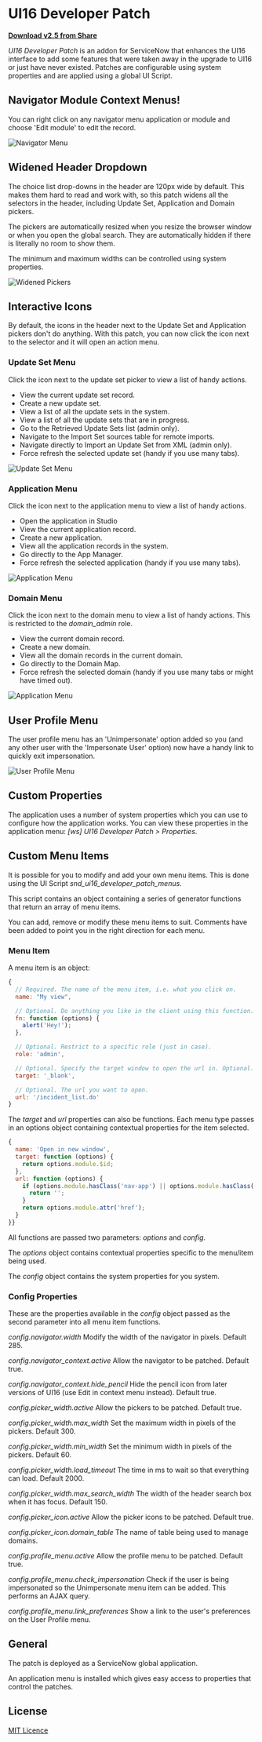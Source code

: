# UI16 Developer Patch

[**Download v2.5 from Share**](https://developer.servicenow.com/app.do#!/share/contents/9650888_ui16_developer_patch)

*UI16 Developer Patch* is an addon for ServiceNow that enhances the UI16
interface to add some features that were taken away in the upgrade to UI16 or
just have never existed. Patches are configurable using system properties and
are applied using a global UI Script.

## Navigator Module Context Menus!

You can right click on any navigator menu application or module and choose
'Edit module' to edit the record.

![Navigator Menu](readme-assets/navigator-menu.png)

## Widened Header Dropdown

The choice list drop-downs in the header are 120px wide by default. This makes
them hard to read and work with, so this patch widens all the selectors in the
header, including Update Set, Application and Domain pickers.

The pickers are automatically resized when you resize the browser window or when
you open the global search. They are automatically hidden if there is literally
no room to show them.

The minimum and maximum widths can be controlled using system properties.

![Widened Pickers](readme-assets/pickers-wide-compare.png)

## Interactive Icons

By default, the icons in the header next to the Update Set and Application pickers don't do
anything. With this patch, you can now click the icon next to the selector and
it will open an action menu.

### Update Set Menu
Click the icon next to the update set picker to view a list of handy actions.

- View the current update set record.
- Create a new update set.
- View a list of all the update sets in the system.
- View a list of all the update sets that are in progress.
- Go to the Retrieved Update Sets list (admin only).
- Navigate to the Import Set sources table for remote imports.
- Navigate directly to Import an Update Set from XML (admin only).
- Force refresh the selected update set (handy if you use many tabs).

![Update Set Menu](readme-assets/update-set-menu.png)

### Application Menu
Click the icon next to the application menu to view a list of handy actions.
- Open the application in Studio
- View the current application record.
- Create a new application.
- View all the application records in the system.
- Go directly to the App Manager.
- Force refresh the selected application (handy if you use many tabs).

![Application Menu](readme-assets/application-menu.png)

### Domain Menu
Click the icon next to the domain menu to view a list of handy actions. This
is restricted to the _domain_admin_ role.
- View the current domain record.
- Create a new domain.
- View all the domain records in the current domain.
- Go directly to the Domain Map.
- Force refresh the selected domain (handy if you use many tabs or might have timed out).

![Application Menu](readme-assets/domain-menu.png)

## User Profile Menu

The user profile menu has an 'Unimpersonate' option added so you (and any other
user with the 'Impersonate User' option) now have a handy link to quickly exit
impersonation.

![User Profile Menu](readme-assets/user-profile-menu.png)

## Custom Properties

The application uses a number of system properties which you can use to configure how the application works. You can view these properties in the application menu: *[ws] UI16 Developer Patch > Properties*.

## Custom Menu Items

It is possible for you to modify and add your own menu items. This is done using the UI Script *snd_ui16_developer_patch_menus*.

This script contains an object containing a series of generator functions that return an array of menu items.

You can add, remove or modify these menu items to suit. Comments have been added to point you in the right direction for each menu.

### Menu Item

A menu item is an object:

```javascript
{
  // Required. The name of the menu item, i.e. what you click on.
  name: "My view",

  // Optional. Do anything you like in the client using this function.
  fn: function (options) {
    alert('Hey!');
  },

  // Optional. Restrict to a specific role (just in case).
  role: 'admin',

  // Optional. Specify the target window to open the url in. Optional. Default 'gsft_main'.
  target: '_blank',

  // Optional. The url you want to open.
  url: '/incident_list.do'
}
```

The *target* and *url* properties can also be functions. Each menu type passes in an options object containing contextual properties for the item selected.

```javascript
{
  name: 'Open in new window',
  target: function (options) {
    return options.module.$id;
  },
  url: function (options) {
    if (options.module.hasClass('nav-app') || options.module.hasClass('app-node')) {
      return '';
    }
    return options.module.attr('href');
  }
}}
```

All functions are passed two parameters: *options* and *config*.

The *options* object contains contextual properties specific to the menu/item being used.

The *config* object contains the system properties for you system.

### Config Properties

These are the properties available in the *config* object passed as the second
parameter into all menu item functions.

*config.navigator.width*
Modify the width of the navigator in pixels. Default 285.

*config.navigator_context.active*
Allow the navigator to be patched. Default true.

*config.navigator_context.hide_pencil*
Hide the pencil icon from later versions of UI16 (use Edit in context menu instead). Default true.

*config.picker_width.active*
Allow the pickers to be patched. Default true.

*config.picker_width.max_width*
Set the maximum width in pixels of the pickers. Default 300.

*config.picker_width.min_width*
Set the minimum width in pixels of the pickers. Default 60.

*config.picker_width.load_timeout*
The time in ms to wait so that everything can load. Default 2000.

*config.picker_width.max_search_width*
The width of the header search box when it has focus. Default 150.

*config.picker_icon.active*
Allow the picker icons to be patched. Default true.

*config.picker_icon.domain_table*
The name of table being used to manage domains.

*config.profile_menu.active*
Allow the profile menu to be patched. Default true.

*config.profile_menu.check_impersonation*
Check if the user is being impersonated so the Unimpersonate menu item can be added. This performs an AJAX query.

*config.profile_menu.link_preferences*
Show a link to the user's preferences on the User Profile menu.

## General

The patch is deployed as a ServiceNow global application.

An application menu is installed which gives easy access to properties
that control the patches.

## License

[MIT Licence](https://github.com/sn-developer/spoke/blob/master/LICENSE.md)
